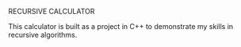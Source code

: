 RECURSIVE CALCULATOR

This calculator is built as a project in C++ to demonstrate my skills in recursive algorithms.